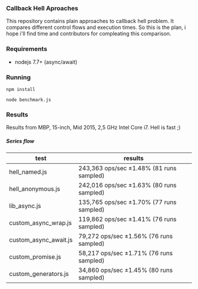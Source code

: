 ### Callback Hell Aproaches

This repository contains plain approaches to callback hell problem. It compares different control flows and execution times. 
So this is the plan, i hope i'll find time and contributors for compleating this comparison.

### Requirements
- nodejs 7.7+ (async/await)

### Running
`npm install`

`node benchmark.js`

### Results

Results from MBP, 15-inch, Mid 2015, 2,5 GHz Intel Core i7.
Hell is fast ;)

##### Series flow

| test                    |results                                        |
|-------------------------|-----------------------------------------------|
|hell_named.js            | 243,363 ops/sec ±1.48% (81 runs sampled)      |
|hell_anonymous.js        | 242,016 ops/sec ±1.63% (80 runs sampled)      |
|lib_async.js             | 135,765 ops/sec ±1.70% (77 runs sampled)      |
|custom_async_wrap.js     | 119,862 ops/sec ±1.41% (76 runs sampled)      |
|custom_async_await.js    |  79,272 ops/sec ±1.56% (76 runs sampled)      |
|custom_promise.js        |  58,217 ops/sec ±1.71% (76 runs sampled)      |
|custom_generators.js     |  34,860 ops/sec ±1.45% (80 runs sampled)      |
